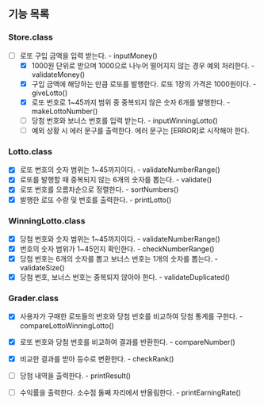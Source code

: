 ## 기능 목록



### Store.class

* [ ] 로또 구입 금액을 입력 받는다. - inputMoney()
  * [x] 1000원 단위로 받으며 1000으로 나누어 떨어지지 않는 경우 예외 처리한다. - validateMoney()
  * [x] 구입 금액에 해당하는 만큼 로또를 발행한다. 로또 1장의 가격은 1000원이다. - giveLotto()
  * [x] 로또 번호로 1~45까지 범위 중 중복되지 않은 숫자 6개를 발행한다. - makeLottoNumber()
  * [ ] 당첨 번호와 보너스 번호를 입력 받는다. - inputWinningLotto()
  * [ ] 예외 상황 시 에러 문구를 출력한다. 에러 문구는 [ERROR]로 시작해야 한다. 

### Lotto.class

* [x] 로또 번호의 숫자 범위는 1~45까지이다. - validateNumberRange()
* [x] 로또를 발행할 때 중복되지 않는 6개의 숫자를 뽑는다. - validate()
* [x] 로또 번호를 오름차순으로 정렬한다. - sortNumbers()
* [x] 발행한 로또 수량 및 번호를 출력한다. - printLotto()

### WinningLotto.class  

* [x] 당첨 번호와 숫자 범위는 1~45까지이다. - validateNumberRange()
* [x] 번호의 숫자 범위가 1~45인지 확인한다. - checkNumberRange()
* [x] 당첨 번호는 6개의 숫자를 뽑고 보너스 번호는 1개의 숫자를 뽑는다. - validateSize()
* [x] 당첨 번호, 보너스 번호는 중복되지 않아야 한다. - validateDuplicated()

### Grader.class

* [x] 사용자가 구매한 로또들의 번호와 당첨 번호를 비교하여 당첨 통계를 구한다. - compareLottoWinningLotto()
* [x] 로또 번호와 당첨 번호를 비교하여 결과를 반환한다. - compareNumber()
* [x] 비교한 결과를 받아 등수로 변환한다. - checkRank()
* [ ] 당첨 내역을 출력한다. - printResult()
* [ ] 수익률을 출력한다. 소수점 둘째 자리에서 반올림한다. - printEarningRate()

  



